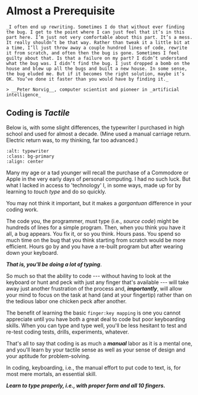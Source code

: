 # Almost a Prerequisite

```{admonition} Learn to Type
_I often end up rewriting. Sometimes I do that without ever finding the bug. I get to the point where I can just feel that it’s in this part here. I’m just not very comfortable about this part. It’s a mess. It really shouldn’t be that way. Rather than tweak it a little bit at a time, I’ll just throw away a couple hundred lines of code, rewrite it from scratch, and often then the bug is gone. Sometimes I feel guilty about that. Is that a failure on my part? I didn’t understand what the bug was. I didn’t find the bug. I just dropped a bomb on the house and blew up all the bugs and built a new house. In some sense, the bug eluded me. But if it becomes the right solution, maybe it’s OK. You’ve done it faster than you would have by finding it._

> __Peter Norvig__, computer scientist and pioneer in _artificial intelligence_

```

## Coding is _Tactile_

Below is, with some slight differences, the typewriter I purchased in high school and used for almost a decade. (Mine used a manual carriage return. Electric return was, to my thinking, far too advanced.)

```{image} images/smith-corona.jpeg
:alt: typewriter
:class: bg-primary
:align: center
```

Many my age or a tad younger will recall the purchase of a Commodore or Apple in the very early days of personal computing. I had no such luck. But what I lacked in access to 'technology' I, in some ways, made up for by learning to _touch type_ and do so quickly.

You may not think it important, but it makes a _gargantuan_ difference in your coding work.

The code you, the programmer, must type (i.e., _source code_) might be hundreds of lines for a simple program. Then, when you think you have it all, a bug appears. You fix it, or so you think. Hours pass. You spend so much time on the bug that you think starting from scratch would be more efficient. Hours go by and you have a re-built program but after wearing down your keyboard.

**_That is, you'll be doing a lot of typing_**.

So much so that the ability to code --- without having to look at the keyboard or hunt and peck with just any finger that's available --- will take away just another frustration of the process and, **_importantly_**, will allow your mind to focus on the task at hand (and at your fingertip) rather than on the tedious labor one chicken peck after another.

The benefit of learning the basic `finger:key mapping` is one you cannot appreciate until you have both a great deal to code but poor keyboarding skills. When you can type and type well, you'll be less hesitant to test and re-test coding tests, drills, experiments, whatever.

That's all to say that coding is as much a **_manual_** labor as it is a mental one, and you'll learn by your tactile sense as well as your sense of design and your aptitude for problem-solving.

In coding, keyboarding, i.e., the manual effort to put code to text, is, for most mere mortals, an essential skill.

**_Learn to type properly, i.e., with proper form and all 10 fingers._**
